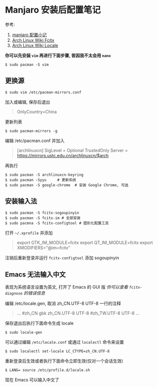 # Manjaro 安装后配置笔记
参考:
1. [manjaro 配置小记](www.bijishequ.com/detail/361065?p=)
2. [Arch Linux Wiki Fcitx](https://wiki.archlinux.org/index.php/Fcitx)
3. [Arch Linux Wiki Locale](https://wiki.archlinux.org/index.php/Locale)

**你可以先安装 `vim` 再进行下面步骤, 皆因我不太会用 `nano`**

```shell
$ sudo pacman -S vim
```

## 更换源

```shell
$ sudo vim /etc/pacman-mirrors.conf
```

加入或编辑, 保存后退出

> OnlyCountry=China

更新列表

```shell
$ sudo pacman-mirrors -g
```

编辑 /etc/pacman.conf 并加入

> [archlinuxcn]
> SigLevel = Optional TrustedOnly
> Server = https://mirrors.ustc.edu.cn/archlinuxcn/$arch

再执行

```shell
$ sudo pacman -S archlinuxcn-keyring
$ sudo pacman -Syyu		# 更新系统
$ sudo pacman -S google-chrome	# 安装 Google Chrome, 可选	
```

## 安装输入法

```shell
$ sudo pacman -S fcitx-sogoupinyin
$ sudo pacman -S fcitx-im # 全部安装
$ sudo pacmna -S fcitx-configtool # 图形化配置工具
```

打开 `~/.xprofile` 并添加

> export GTK_IM_MODULE=fcitx
> export QT_IM_MODULE=fcitx
> export XMODIFIERS="@im=fcitx"

注销后重新登录并运行 `fcitx-configtool` 添加 sogoupinyin

## Emacs 无法输入中文

表现为系统语言设置为英文, 打开了 Emacs 的 GUI 版
*你可以查看 `fcitx-diagnose` 的错误信息*

编辑 /etc/locale.gen, 取消 zh_CN.UTF-8 UTF-8 一行的注释

> ...
> #zh_CN gbk
> zh_CN.UTF-8 UTF-8
> #zh_TW.UTF-8 UTF-8
> ...

保存退出后执行下面命令生成 locale

```shell
$ sudo locale-gen
```

可以通过编辑 `/etc/locale.conf` 或通过 `localectl` 命令来设置

```shell
$ sudo localectl set-locale LC_CTYPE=zh_CN.UTF-8
```

重新登录后生效或者执行下面命令立即生效(仅对一个会话生效)

```shell
$ LANG= source /etc/profile.d/locale.sh
```

现在 Emacs 可以输入中文了